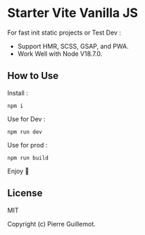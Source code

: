 # Starter Vite Vanilla JS

For fast init static projects or Test Dev :

- Support HMR, SCSS, GSAP, and PWA.
- Work Well with Node V18.7.0.


## How to Use

Install :

```
npm i
```

Use for Dev :

```
npm run dev
```

Use for prod :

```
npm run build
```

Enjoy 👋


## License

MIT

Copyright (c) Pierre Guillemot.
